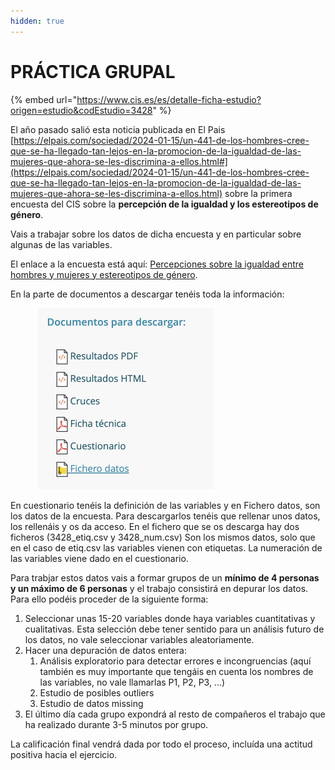 ```yaml
---
hidden: true
---
```


# PRÁCTICA GRUPAL

{% embed url="https://www.cis.es/es/detalle-ficha-estudio?origen=estudio&codEstudio=3428" %}

El año pasado salió esta noticia publicada en El Pais [https://elpais.com/sociedad/2024-01-15/un-441-de-los-hombres-cree-que-se-ha-llegado-tan-lejos-en-la-promocion-de-la-igualdad-de-las-mujeres-que-ahora-se-les-discrimina-a-ellos.html#](https://elpais.com/sociedad/2024-01-15/un-441-de-los-hombres-cree-que-se-ha-llegado-tan-lejos-en-la-promocion-de-la-igualdad-de-las-mujeres-que-ahora-se-les-discrimina-a-ellos.html)  sobre la primera encuesta del CIS sobre la **percepción de la igualdad y los estereotipos de género**.&#x20;

Vais a trabajar sobre los datos de dicha encuesta y en particular sobre algunas de las variables.

El enlace a la encuesta está aquí: [Percepciones sobre la igualdad entre hombres y mujeres y estereotipos de género](https://www.cis.es/detalle-ficha-de-estudio?origen=estudio\&codEstudio=3428).

En la parte de documentos a descargar tenéis toda la información:

<figure><img src="../.gitbook/assets/image (232).png" alt="" width="286"><figcaption></figcaption></figure>

En cuestionario tenéis la definición de las variables y en Fichero datos, son los datos de la encuesta. Para descargarlos tenéis que rellenar unos datos, los rellenáis y os da acceso. En el fichero que se os descarga hay dos ficheros (3428\_etiq.csv y 3428\_num.csv) Son los mismos datos, solo que en el caso de etiq.csv las variables vienen con etiquetas. La numeración de las variables viene dado en el cuestionario.&#x20;

Para trabjar estos datos vais a formar grupos de un **mínimo de 4 personas y un máximo de 6 personas** y el trabajo consistirá en depurar los datos. Para ello podéis proceder de la siguiente forma:

1. Seleccionar unas 15-20 variables donde haya variables cuantitativas y cualitativas. Esta selección debe tener sentido para un análisis futuro de los datos, no vale seleccionar variables aleatoriamente.
2. Hacer una depuración de datos entera:
   1. Análisis exploratorio para detectar errores e incongruencias (aquí también es muy importante que tengáis en cuenta los nombres de las variables, no vale llamarlas P1, P2, P3, ...)
   2. Estudio de posibles outliers
   3. Estudio de datos missing
3. El último día cada grupo expondrá al resto de compañeros el trabajo que ha realizado durante 3-5 minutos por grupo.

La calificación final vendrá dada por todo el proceso, incluída una actitud positiva hacia el ejercicio.&#x20;
